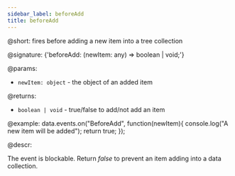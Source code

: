 ```yaml
---
sidebar_label: beforeAdd
title: beforeAdd
---          
```


@short: fires before adding a new item into a tree collection

@signature: {'beforeAdd: (newItem: any) => boolean | void;'}

@params:
- `newItem: object` - the object of an added item

@returns:
- `boolean | void` - true/false to add/not add an item

@example:
data.events.on("BeforeAdd", function(newItem){
	console.log("A new item will be added");
    return true;
});

@descr:

The event is blockable. Return *false* to prevent an item adding into a data collection.

[comment]: # (@relatedapi: tree_collection/api/afteradd_event.md)
